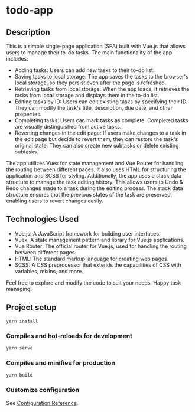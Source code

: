 # todo-app

## Description

This is a simple single-page application (SPA) built with Vue.js that allows users to manage their to-do tasks. The main functionality of the app includes:

- Adding tasks: Users can add new tasks to their to-do list.
- Saving tasks to local storage: The app saves the tasks to the browser's local storage, so they persist even after the page is refreshed.
- Retrieving tasks from local storage: When the app loads, it retrieves the tasks from local storage and displays them in the to-do list.
- Editing tasks by ID: Users can edit existing tasks by specifying their ID. They can modify the task's title, description, due date, and other properties.
- Completing tasks: Users can mark tasks as complete. Completed tasks are visually distinguished from active tasks.
- Reverting changes in the edit page: If users make changes to a task in the edit page but decide to revert them, they can restore the task's original state. They can also create new subtasks or delete existing subtasks.

The app utilizes Vuex for state management and Vue Router for handling the routing between different pages. It also uses HTML for structuring the application and SCSS for styling.
Additionally, the app uses a stack data structure to manage the task editing history. This allows users to Undo & Redo changes made to a task during the editing process. The stack data structure ensures that the previous states of the task are preserved, enabling users to revert changes easily.

## Technologies Used

- Vue.js: A JavaScript framework for building user interfaces.
- Vuex: A state management pattern and library for Vue.js applications.
- Vue Router: The official router for Vue.js, used for handling the routing between different pages.
- HTML: The standard markup language for creating web pages.
- SCSS: A CSS preprocessor that extends the capabilities of CSS with variables, mixins, and more.

Feel free to explore and modify the code to suit your needs. Happy task managing!


## Project setup
```
yarn install
```

### Compiles and hot-reloads for development
```
yarn serve
```

### Compiles and minifies for production
```
yarn build
```

### Customize configuration
See [Configuration Reference](https://cli.vuejs.org/config/).
